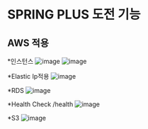 # SPRING PLUS 도전 기능

## AWS 적용

*인스턴스 
![image](https://github.com/user-attachments/assets/05f110c8-4b96-47d7-9cc9-63a9342ea95f)
![image](https://github.com/user-attachments/assets/7873b41f-4025-4eb6-8bbb-b4048965f890)


*Elastic Ip적용
![image](https://github.com/user-attachments/assets/2513ff16-cd0c-4b42-b725-015d30a096ff)

*RDS
![image](https://github.com/user-attachments/assets/3c742e07-742e-420e-b010-f7bbcc6d997e)

*Health Check
/health 
![image](https://github.com/user-attachments/assets/20d8dec3-0aae-45a0-a90e-c010911c9f31)

*S3
![image](https://github.com/user-attachments/assets/607dd298-dc94-4076-9c11-72fb7b2117a4)





